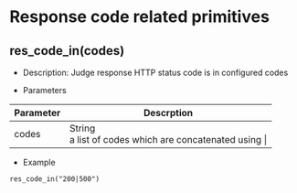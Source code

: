 # Response code related primitives

## res_code_in(codes)
* Description: Judge response HTTP status code is in configured codes

* Parameters

| Parameter | Descrption |
| --------- | ---------- |
| codes | String<br>a list of codes which are concatenated using &#124; |


* Example

```
res_code_in("200|500")
```
